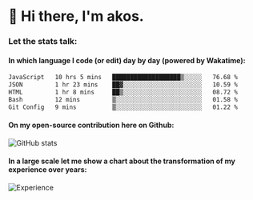# 👋 Hi there, I'm akos. 


### Let the stats talk:


#### In which language I code (or edit) day by day (powered by Wakatime): 

<!--START_SECTION:waka-->

```txt
JavaScript   10 hrs 5 mins   ███████████████████▒░░░░░   76.68 %
JSON         1 hr 23 mins    ██▓░░░░░░░░░░░░░░░░░░░░░░   10.59 %
HTML         1 hr 8 mins     ██▒░░░░░░░░░░░░░░░░░░░░░░   08.72 %
Bash         12 mins         ▒░░░░░░░░░░░░░░░░░░░░░░░░   01.58 %
Git Config   9 mins          ▒░░░░░░░░░░░░░░░░░░░░░░░░   01.22 %
```

<!--END_SECTION:waka-->

#### On my open-source contribution here on Github:
 
![GitHub stats](https://github-readme-stats.vercel.app/api?username=akosbalasko)

#### In a large scale let me show a chart about the transformation of my experience over years:   

![Experience](https://cr-skills-chart-widget.azurewebsites.net/api/api?username=akosbalasko)
